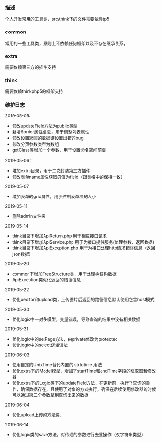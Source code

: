 ### 描述

  个人开发常用的工具类，src/think下的文件需要依赖tp5
  
### common 

 常用的一些工具类，原则上不依赖任何框架以及不存在继承关系，
 
### extra 

 需要依赖第三方的插件支持
 
 
### think

 需要依赖thinkphp5的框架支持

### 维护日志

 2019-05-05:
 * 修改updateField方法为public类型
 * 新增$order属性信息，用于调整列表属性
 * 修改设置返回的数据键设置出错的bug
 * 修改分页参数类型为数组
 * getClass类增加一个参数，用于设置命名空间前缀
 
 2019-05-06：
 * 增加extra目录，用于二次封装第三方插件
 * 修改表单name属性获取的值为field（跟表格中的保持一致）
 
 2019-05-07
 * 增加表单的grid属性，用于控制表单项的大小
 
 2019-05-11
 * 删除admin文件夹
 
 2019-05-14
 * think目录下增加ApiReturn.php 用于相应接口请求
 * think目录下增加ApiService.php 用于为接口提供服务(处理参数，返回数据)
 * think目录下增加ApiException.php 用于为接口处理http请求错误信息（返回json数据）
 
 2019-05-20
 * common下增加TreeStructure类，用于处理树结构数据
 * ApiException类优化返回的错误信息
 
 2019-05-22
 * 优化ueditor和upload类，上传图片后返回的路径信息默认使用包含host模式
 
 2019-05-30
 * 优化logic中一对多模型，变量错误，导致查询的结果中没有相关数据
 
 2019-05-31
 * 优化logic中的setPage方法，由private修改为protected
 * 优化logic中的select逻辑语法
 
 2019-06-03
 * 使用自定的UnixTime替代内置的 strtotime 用法
 * 优化extra下的Model模型，增加了startTime和endTime字段的获取器和修改器
 * 优化extra下的Logic类下的updateField方法，在更新前，执行了查询的操作，确保数据存在，且使用了对象的方式执行，确保在后续使用修改器的时候可以通过第二个参数拿到查询出来的数据
 
 2019-06-04
 * 优化upload上传的方法类,
 
 2019-06-14
 * 优化logic类的save方法，对传递的参数进行去重操作（仅字符串类型）